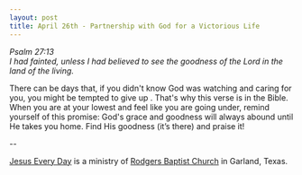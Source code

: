 ```yaml
---
layout: post
title: April 26th - Partnership with God for a Victorious Life
---
```


_Psalm 27:13  
I had fainted, unless I had believed to see the goodness of the Lord
in the land of the living._

There can be days that, if you didn't know God was watching and
caring for you, you might be tempted to give up . That's why this
verse is in the Bible. When you are at your lowest and feel like you
are going under, remind yourself of this promise: God's grace and
goodness will always abound until He takes you home. Find His
goodness (it&rsquo;s there) and praise it!

 --

<a href=http://jesuseveryday.net>Jesus Every Day</a> is a ministry of <a href=http://rodgersbaptist.net>Rodgers Baptist Church</a> in Garland, Texas.
